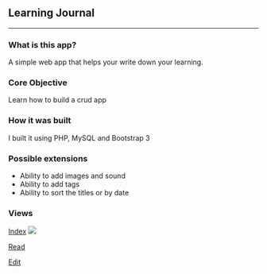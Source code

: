 ## Learning Journal
***

### What is this app?

A simple web app that helps your write down your learning.  

### Core Objective

Learn how to build a crud app

### How it was built

I built it using PHP, MySQL and Bootstrap 3

### Possible extensions
- Ability to add images and sound
- Ability to add tags
- Ability to sort the titles or by date


### Views

[Index](https://github.com/edimaudo/Web-projects/tree/master/fullstack_side_projects/Simple_crud_apps/learning_journal/index.png)
<img src="https://github.com/edimaudo/Web-projects/tree/master/fullstack_side_projects/Simple_crud_apps/learning_journal/index.jpg">

[Read](https://github.com/edimaudo/Web-projects/tree/master/fullstack_side_projects/Simple_crud_apps/learning_journal/read.png)


[Edit](https://github.com/edimaudo/Web-projects/tree/master/fullstack_side_projects/Simple_crud_apps/learning_journal/update.png)
